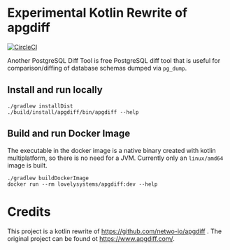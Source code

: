 # Experimental Kotlin Rewrite of apgdiff

[![CircleCI](https://dl.circleci.com/status-badge/img/gh/lovelysystems/apgdiff/tree/master.svg?style=svg)](https://dl.circleci.com/status-badge/redirect/gh/lovelysystems/apgdiff/tree/master)

Another PostgreSQL Diff Tool is free PostgreSQL diff tool that is useful for
comparison/diffing of database schemas dumped via `pg_dump`.

## Install and run locally

```shell script
./gradlew installDist
./build/install/apgdiff/bin/apgdiff --help 
```

## Build and run Docker Image

The executable in the docker image is a native binary created with kotlin multiplatform, so there is no need for a JVM.
Currently only an `linux/amd64` image is built.

```shell script
./gradlew buildDockerImage
docker run --rm lovelysystems/apgdiff:dev --help
```

# Credits

This project is a kotlin rewrite of https://github.com/netwo-io/apgdiff . The
original project can be found ot https://www.apgdiff.com/.
